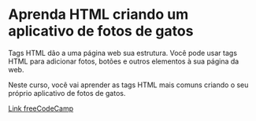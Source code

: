 # Aprenda HTML criando um aplicativo de fotos de gatos
 
Tags HTML dão a uma página web sua estrutura. Você pode usar tags HTML para adicionar fotos, botões e outros elementos à sua página da web.

Neste curso, você vai aprender as tags HTML mais comuns criando o seu próprio aplicativo de fotos de gatos.

[Link freeCodeCamp](http://www.freecodecamp.org/portuguese/learn/2022/responsive-web-design/learn-html-by-building-a-cat-photo-app/ "Link freeCodeCamp")